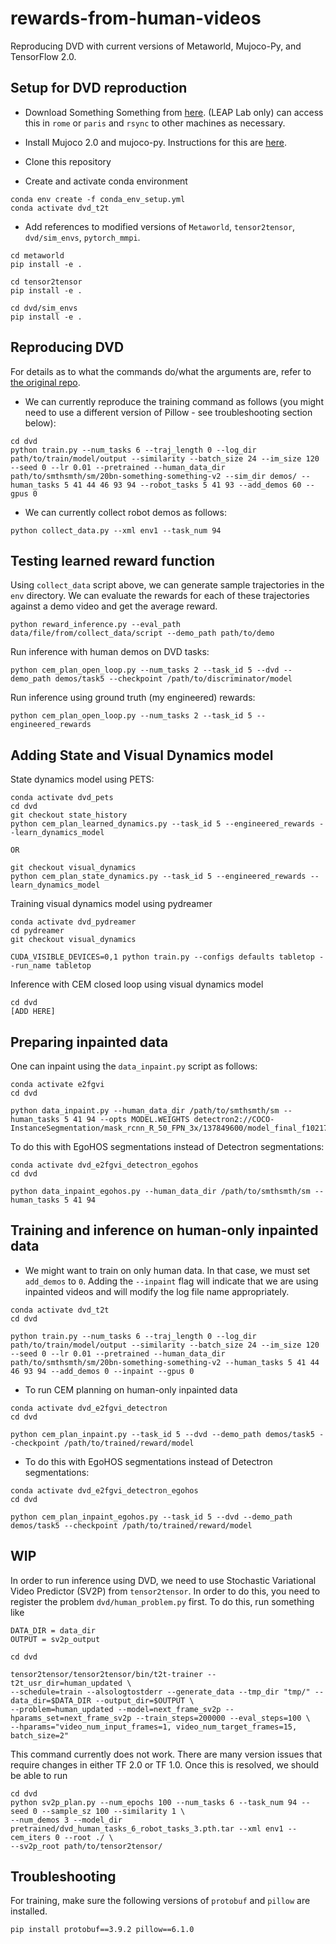 # rewards-from-human-videos

Reproducing DVD with current versions of Metaworld, Mujoco-Py, and TensorFlow 2.0.

## Setup for DVD reproduction

- Download Something Something from [here](https://developer.qualcomm.com/software/ai-datasets/something-something). (LEAP Lab only) can access this in `rome` or `paris` and `rsync` to other machines as necessary.

- Install Mujoco 2.0 and mujoco-py. Instructions for this are [here](https://github.com/openai/mujoco-py#install-mujoco).

- Clone this repository

- Create and activate conda environment 

```
conda env create -f conda_env_setup.yml
conda activate dvd_t2t
```

- Add references to modified versions of `Metaworld`, `tensor2tensor`, `dvd/sim_envs`, `pytorch_mmpi`.

```
cd metaworld
pip install -e .

cd tensor2tensor
pip install -e .

cd dvd/sim_envs
pip install -e .
```

## Reproducing DVD

For details as to what the commands do/what the arguments are, refer to [the original repo](https://github.com/anniesch/dvd/blob/main/README.md).

- We can currently reproduce the training command as follows (you might need to use a different version of Pillow - see troubleshooting section below):

```
cd dvd
python train.py --num_tasks 6 --traj_length 0 --log_dir path/to/train/model/output --similarity --batch_size 24 --im_size 120 --seed 0 --lr 0.01 --pretrained --human_data_dir path/to/smthsmth/sm/20bn-something-something-v2 --sim_dir demos/ --human_tasks 5 41 44 46 93 94 --robot_tasks 5 41 93 --add_demos 60 --gpus 0
```

- We can currently collect robot demos as follows:

```
python collect_data.py --xml env1 --task_num 94
```

## Testing learned reward function

Using `collect_data` script above, we can generate sample trajectories in the `env` directory. We can evaluate the rewards for each of these trajectories against a demo video and get the average reward.

```
python reward_inference.py --eval_path data/file/from/collect_data/script --demo_path path/to/demo
```

Run inference with human demos on DVD tasks:

```
python cem_plan_open_loop.py --num_tasks 2 --task_id 5 --dvd --demo_path demos/task5 --checkpoint /path/to/discriminator/model
```

Run inference using ground truth (my engineered) rewards:

```
python cem_plan_open_loop.py --num_tasks 2 --task_id 5 --engineered_rewards
```

## Adding State and Visual Dynamics model

State dynamics model using PETS:

```
conda activate dvd_pets
cd dvd
git checkout state_history
python cem_plan_learned_dynamics.py --task_id 5 --engineered_rewards --learn_dynamics_model

OR 

git checkout visual_dynamics
python cem_plan_state_dynamics.py --task_id 5 --engineered_rewards --learn_dynamics_model
```

Training visual dynamics model using pydreamer

```
conda activate dvd_pydreamer
cd pydreamer
git checkout visual_dynamics

CUDA_VISIBLE_DEVICES=0,1 python train.py --configs defaults tabletop --run_name tabletop
```

Inference with CEM closed loop using visual dynamics model

```
cd dvd
[ADD HERE]
```

## Preparing inpainted data

One can inpaint using the `data_inpaint.py` script as follows:

```
conda activate e2fgvi
cd dvd

python data_inpaint.py --human_data_dir /path/to/smthsmth/sm --human_tasks 5 41 94 --opts MODEL.WEIGHTS detectron2://COCO-InstanceSegmentation/mask_rcnn_R_50_FPN_3x/137849600/model_final_f10217.pkl
```

To do this with EgoHOS segmentations instead of Detectron segmentations:
```
conda activate dvd_e2fgvi_detectron_egohos
cd dvd

python data_inpaint_egohos.py --human_data_dir /path/to/smthsmth/sm --human_tasks 5 41 94
```


## Training and inference on human-only inpainted data

- We might want to train on only human data. In that case, we must set `add_demos` to `0`. Adding the `--inpaint` flag will indicate that we are using inpainted videos and will modify the log file name appropriately.

```
conda activate dvd_t2t
cd dvd

python train.py --num_tasks 6 --traj_length 0 --log_dir path/to/train/model/output --similarity --batch_size 24 --im_size 120 --seed 0 --lr 0.01 --pretrained --human_data_dir path/to/smthsmth/sm/20bn-something-something-v2 --human_tasks 5 41 44 46 93 94 --add_demos 0 --inpaint --gpus 0
```

- To run CEM planning on human-only inpainted data

```
conda activate dvd_e2fgvi_detectron
cd dvd

python cem_plan_inpaint.py --task_id 5 --dvd --demo_path demos/task5 --checkpoint /path/to/trained/reward/model
```

- To do this with EgoHOS segmentations instead of Detectron segmentations:
```
conda activate dvd_e2fgvi_detectron_egohos
cd dvd

python cem_plan_inpaint_egohos.py --task_id 5 --dvd --demo_path demos/task5 --checkpoint /path/to/trained/reward/model
```




## WIP

In order to run inference using DVD, we need to use Stochastic Variational Video Predictor (SV2P) from `tensor2tensor`. In order to do this, you need to register the problem `dvd/human_problem.py` first. To do this, run something like 

```
DATA_DIR = data_dir
OUTPUT = sv2p_output

cd dvd

tensor2tensor/tensor2tensor/bin/t2t-trainer --t2t_usr_dir=human_updated \
--schedule=train --alsologtostderr --generate_data --tmp_dir "tmp/" --data_dir=$DATA_DIR --output_dir=$OUTPUT \
--problem=human_updated --model=next_frame_sv2p --hparams_set=next_frame_sv2p --train_steps=200000 --eval_steps=100 \
--hparams="video_num_input_frames=1, video_num_target_frames=15, batch_size=2"
```

This command currently does not work. There are many version issues that require changes in either TF 2.0 or TF 1.0. Once this is resolved, we should be able to run

```
cd dvd
python sv2p_plan.py --num_epochs 100 --num_tasks 6 --task_num 94 --seed 0 --sample_sz 100 --similarity 1 \
--num_demos 3 --model_dir pretrained/dvd_human_tasks_6_robot_tasks_3.pth.tar --xml env1 --cem_iters 0 --root ./ \
--sv2p_root path/to/tensor2tensor/
```




## Troubleshooting

For training, make sure the following versions of `protobuf` and `pillow` are installed.

```
pip install protobuf==3.9.2 pillow==6.1.0
```
